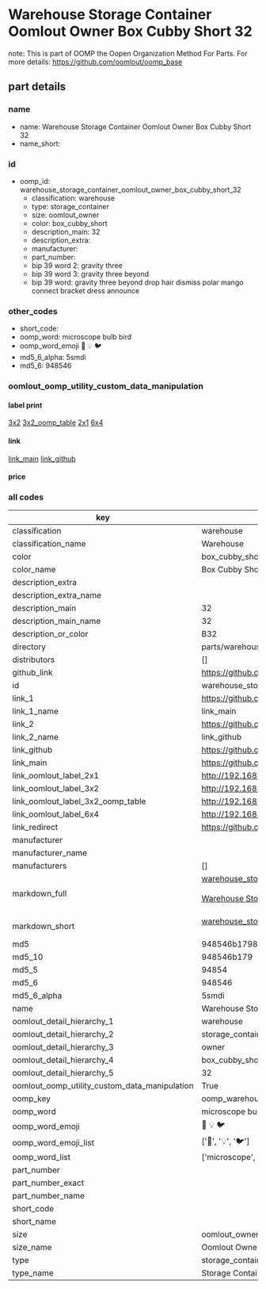 # Warehouse Storage Container Oomlout Owner Box Cubby Short 32  

note: This is part of OOMP the Oopen Organization Method For Parts. For more details: https://github.com/oomlout/oomp_base

##  part details
  







### name
* name: Warehouse Storage Container Oomlout Owner Box Cubby Short 32
* name_short: 
### id
* oomp_id: warehouse_storage_container_oomlout_owner_box_cubby_short_32
  * classification: warehouse
  * type: storage_container
  * size: oomlout_owner
  * color: box_cubby_short
  * description_main: 32
  * description_extra: 
  * manufacturer: 
  * part_number: 
  * bip 39 word 2: gravity three
  * bip 39 word 3: gravity three beyond
  * bip 39 word: gravity three beyond drop hair dismiss polar mango connect bracket dress announce

### other_codes
* short_code: 
* oomp_word: microscope bulb bird
* oomp_word_emoji :microscope: :bulb: :bird:
* md5_6_alpha: 5smdi
* md5_6: 948546






### oomlout_oomp_utility_custom_data_manipulation
#### label print
[3x2](http://192.168.1.245:1112/?label=oomp%205smdi)
[3x2_oomp_table](http://192.168.1.108:1112/?label=oomp%205smdi)
[2x1](http://192.168.1.242:1112/?label=oomp%205smdi)
[6x4](http://192.168.1.55:1112/?label=oomp%205smdi)    

#### link

[link_main](https://github.com/oomlout/oomlout_oomp_version_1_messy/tree/main/parts/warehouse_storage_container_oomlout_owner_box_cubby_short_32) [link_github](https://github.com/oomlout/oomlout_oomp_version_1_messy/tree/main/parts/warehouse_storage_container_oomlout_owner_box_cubby_short_32)                             

#### price







### all codes 
| key | value |  
| --- | --- |  
| classification | warehouse |  
| classification_name | Warehouse |  
| color | box_cubby_short |  
| color_name | Box Cubby Short |  
| description_extra |  |  
| description_extra_name |  |  
| description_main | 32 |  
| description_main_name | 32 |  
| description_or_color | B32 |  
| directory | parts/warehouse_storage_container_oomlout_owner_box_cubby_short_32 |  
| distributors | [] |  
| github_link | https://github.com/oomlout/oomlout_oomp_part_src/tree/main/parts/warehouse_storage_container_oomlout_owner_box_cubby_short_32 |  
| id | warehouse_storage_container_oomlout_owner_box_cubby_short_32 |  
| link_1 | https://github.com/oomlout/oomlout_oomp_version_1_messy/tree/main/parts/warehouse_storage_container_oomlout_owner_box_cubby_short_32 |  
| link_1_name | link_main |  
| link_2 | https://github.com/oomlout/oomlout_oomp_version_1_messy/tree/main/parts/warehouse_storage_container_oomlout_owner_box_cubby_short_32 |  
| link_2_name | link_github |  
| link_github | https://github.com/oomlout/oomlout_oomp_version_1_messy/tree/main/parts/warehouse_storage_container_oomlout_owner_box_cubby_short_32 |  
| link_main | https://github.com/oomlout/oomlout_oomp_version_1_messy/tree/main/parts/warehouse_storage_container_oomlout_owner_box_cubby_short_32 |  
| link_oomlout_label_2x1 | http://192.168.1.242:1112/?label=oomp%205smdi |  
| link_oomlout_label_3x2 | http://192.168.1.245:1112/?label=oomp%205smdi |  
| link_oomlout_label_3x2_oomp_table | http://192.168.1.108:1112/?label=oomp%205smdi |  
| link_oomlout_label_6x4 | http://192.168.1.55:1112/?label=oomp%205smdi |  
| link_redirect | https://github.com/oomlout/oomlout_oomp_version_1_messy/tree/main/parts/warehouse_storage_container_oomlout_owner_box_cubby_short_32 |  
| manufacturer |  |  
| manufacturer_name |  |  
| manufacturers | [] |  
| markdown_full | [warehouse_storage_container_oomlout_owner_box_cubby_short_32](none)<br>[](none)<br>[Warehouse Storage Container Oomlout Owner Box Cubby Short 32](none)<br><br> |  
| markdown_short | [warehouse_storage_container_oomlout_owner_box_cubby_short_32](none)<br><br> |  
| md5 | 948546b1798734ecfd3424362bb84330 |  
| md5_10 | 948546b179 |  
| md5_5 | 94854 |  
| md5_6 | 948546 |  
| md5_6_alpha | 5smdi |  
| name | Warehouse Storage Container Oomlout Owner Box Cubby Short 32 |  
| oomlout_detail_hierarchy_1 | warehouse |  
| oomlout_detail_hierarchy_2 | storage_container |  
| oomlout_detail_hierarchy_3 | owner |  
| oomlout_detail_hierarchy_4 | box_cubby_short |  
| oomlout_detail_hierarchy_5 | 32 |  
| oomlout_oomp_utility_custom_data_manipulation | True |  
| oomp_key | oomp_warehouse_storage_container_oomlout_owner_box_cubby_short_32 |  
| oomp_word | microscope bulb bird |  
| oomp_word_emoji | :microscope: :bulb: :bird: |  
| oomp_word_emoji_list | [':microscope:', ':bulb:', ':bird:'] |  
| oomp_word_list | ['microscope', 'bulb', 'bird'] |  
| part_number |  |  
| part_number_exact |  |  
| part_number_name |  |  
| short_code |  |  
| short_name |  |  
| size | oomlout_owner |  
| size_name | Oomlout Owner |  
| type | storage_container |  
| type_name | Storage Container |  
